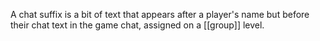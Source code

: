 A chat suffix is a bit of text that appears after a player's name but before their chat text in the game chat, assigned on a [[group]] level.